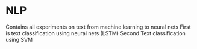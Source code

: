 # NLP
Contains all experiments on text from machine learning to neural nets
First is text classification using neural nets (LSTM) 
Second Text classification using SVM 
